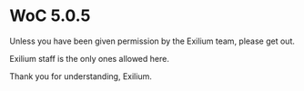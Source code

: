 # WoC 5.0.5

Unless you have been given permission by the Exilium team, please get out.

Exilium staff is the only ones allowed here.


Thank you for understanding,
Exilium.